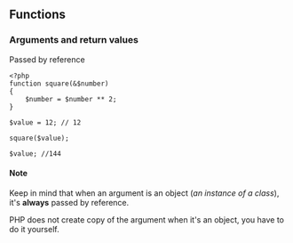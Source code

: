 ## Functions

### Arguments and return values

Passed by reference

```
<?php
function square(&$number)
{
    $number = $number ** 2;
}

$value = 12; // 12

square($value);

$value; //144
```

#### Note
Keep in mind that when an argument is an object (_an instance of a class_), it's **always** passed by reference.

PHP does not create copy of the argument when it's an object, you have to do it yourself.
